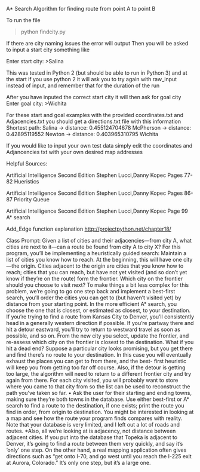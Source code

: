 A* Search Algorithm for finding route from point A to point B

To run the file

>python findcity.py

If there are city naming issues the error will output 
Then you will be asked to input a start city something like 

Enter start city: >Salina

This was tested in Python 2 (but should be able to run in Python 3) and at the start if you use python 2 it will ask you to try again with raw_input instead of input, and remember that for the duration of the run

After you have inputed the correct start city it will then ask for goal city
Enter goal city: >Wichita 

For these start and goal examples with the provided coordinates.txt and Adjacencies.txt you should get a directions.txt file with this information
Shortest path:
Salina
 -> distance: 0.455124704678
McPherson
 -> distance: 0.42895119552
Newton
 -> distance: 0.403965310795
Wichita

If you would like to input your own test data simply edit the coordinates and Adjancencies txt with your own desired map addresses


Helpful Sources:

Artificial Intelligence Second Edition Stephen Lucci,Danny Kopec Pages 77-82 Hueristics 

Artificial Intelligence Second Edition Stephen Lucci,Danny Kopec Pages 86-87 Priority Queue

Artificial Intelligence Second Edition Stephen Lucci,Danny Kopec Page 99 A* search

Add_Edge function explanation http://projectpython.net/chapter18/

Class Prompt:
Given a list of cities and their adjacencies—from city A, what cities are next to it—can a route be found from city A to city X?
For this program, you’ll be implementing a heuristically guided search: Maintain a list of cities you know how to reach.
At the beginning, this will have one city—the origin. Cities adjacent to the origin are cities that you know how to reach; cities that you can reach, 
but have not yet visited (and so don’t yet know if they’re on the route) form the frontier. Which city on the frontier should you choose to visit next?
To make things a bit less complex for this problem, we’re going to go one step back and implement a best-first search, you’ll order the cities you can 
get to (but haven’t visited yet) by distance from your starting point. In the more efficient A* search, you choose the one that is closest, or estimated 
as closest, to your destination. If you’re trying to find a route from Kansas City to Denver, you’ll consistently head in a generally western direction 
if possible. If you’re partway there and hit a detour eastward, you’ll try to return to westward travel as soon as possible, and so on. From the new city 
you select, update the frontier, and re-assess which city on the frontier is closest to the destination. What if you hit a dead end? Suppose a particular 
city looks promising, but you get there and find there’s no route to your destination. In this case you will eventually exhaust the places you can get to 
from there, and the best- first heuristic will keep you from getting too far off course. Also, if the detour is getting too large, the algorithm will need 
to return to a different frontier city and try again from there. For each city visited, you will probably want to store where you came to that city from 
so the list can be used to reconstruct the path you’ve taken so far.
• Ask the user for their starting and ending towns, making sure they’re both towns in the database. Use either best-first or A* search to find a route to 
the destination, if one exists; print the route you find in order, from origin to destination. You might be interested in looking at a map and see how 
the route your program finds compares with reality. Note that your database is very limited, and I left out a lot of roads and routes. *Also, all we’re 
looking at is adjacency, not distance between adjacent cities. If you put into the database that Topeka is adjacent to Denver, it’s going to find a route 
between them very quickly, and say it’s ‘only’ one step. On the other hand, a real mapping application often gives directions such as “get onto I-70, and 
go west until you reach the I-225 exit at Aurora, Colorado.” It’s only one step, but it’s a large one.
